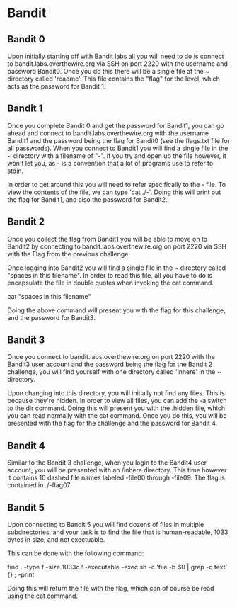 ﻿# Bandit

## Bandit 0

Upon initially starting off with Bandit labs all you will need
to do is connect to bandit.labs.overthewire.org via SSH on port
2220 with the username and password Bandit0. Once you do this
there will be a single file at the ~ directory called 'readme'.
This file contains the "flag" for the level, which acts as the 
password for Bandit 1.

## Bandit 1

Once you complete Bandit 0 and get the password for Bandit1,
you can go ahead and connect to bandit.labs.overthewire.org with
the username Bandit1 and the password being the flag for Bandit0
(see the flags.txt file for all passwords). When you connect to
Bandit1 you will find a single file in the ~ directory with a 
filename of "-". If you try and open up the file however, it 
won't let you, as - is a convention that a lot of programs
use to refer to stdin. 

In order to get around this you will need to refer specifically 
to the - file. To view the contents of the file, we can type 
'cat ./-'. Doing this will print out the flag for Bandit1, 
and also the password for Bandit2.


## Bandit 2

Once you collect the flag from Bandit1 you will be able to 
move on to Bandit2 by connecting to bandit.labs.overthewire.org
on port 2220 via SSH with the Flag from the previous challenge.

Once logging into Bandit2 you will find a single file in the ~
directory called "spaces in this filename". In order to read 
this file, all you have to do is encapsulate the file in double
quotes when invoking the cat command. 

cat "spaces in this filename"

Doing the above command will present you with the flag for this
challenge, and the password for Bandit3. 

## Bandit 3 

Once you connect to bandit.labs.overthewire.org on port 2220
with the Bandit3 user account and the password being the flag
for the Bandit 2 challenge, you will find yourself with one
directory called 'inhere' in the ~ directory. 

Upon changing into this directory, you will initially not find 
any files. This is because they're hidden. In order to view all 
files, you can add the -a switch to the dir command. Doing this 
will present you with the .hidden file, which you can read 
normally with the cat command. Once you do this, you will be 
presented with the flag for the challenge and the password for 
Bandit 4.

## Bandit 4

Similar to the Bandit 3 challenge, when you login to the Bandit4
user account, you will be presented with an /inhere directory.
This time however it contains 10 dashed file names labeled
-file00 through -file09. The flag is contained in ./-flag07.

## Bandit 5

Upon connecting to Bandit 5 you will find dozens of files in 
multiple subdirectories, and your task is to find the file that
is human-readable, 1033 bytes in size, and not exectuable.

This can be done with the following command:

find . -type f -size 1033c ! -executable -exec sh -c 'file -b $0 | grep -q text' {} \; -print

Doing this will return the file with the flag, which can of course
be read using the cat command.
